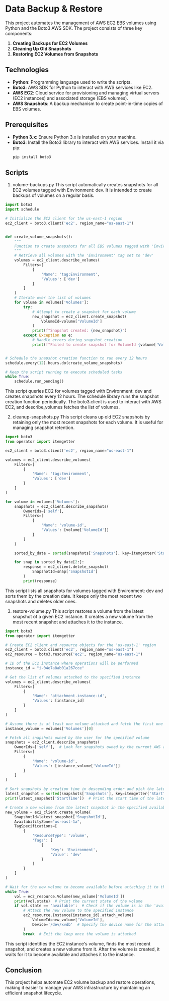 # Data Backup & Restore

This project automates the management of AWS EC2 EBS volumes using Python and the Boto3 AWS SDK. The project consists of three key components:

1. **Creating Backups for EC2 Volumes**  
2. **Cleaning Up Old Snapshots**  
3. **Restoring EC2 Volumes from Snapshots**

## Technologies

- **Python**: Programming language used to write the scripts.
- **Boto3**: AWS SDK for Python to interact with AWS services like EC2.
- **AWS EC2**: Cloud service for provisioning and managing virtual servers (EC2 instances) and associated storage (EBS volumes).
- **AWS Snapshots**: A backup mechanism to create point-in-time copies of EBS volumes.

## Prerequisites

- **Python 3.x**: Ensure Python 3.x is installed on your machine.
- **Boto3**: Install the Boto3 library to interact with AWS services. Install it via pip:
  ```bash
  pip install boto3
  ```

## Scripts
1. volume-backups.py
This script automatically creates snapshots for all EC2 volumes tagged with Environment: dev. It is intended to create backups of volumes on a regular basis.

```python
import boto3
import schedule

# Initialize the EC2 client for the us-east-1 region
ec2_client = boto3.client('ec2', region_name="us-east-1")


def create_volume_snapshots():
    """
    Function to create snapshots for all EBS volumes tagged with 'Environment: dev'.
    """
    # Retrieve all volumes with the 'Environment' tag set to 'dev'
    volumes = ec2_client.describe_volumes(
        Filters=[
            {
                'Name': 'tag:Environment',
                'Values': ['dev']
            }
        ]
    )
    # Iterate over the list of volumes
    for volume in volumes['Volumes']:
        try:
            # Attempt to create a snapshot for each volume
            new_snapshot = ec2_client.create_snapshot(
                VolumeId=volume['VolumeId']
            )
            print(f"Snapshot created: {new_snapshot}")
        except Exception as e:
            # Handle errors during snapshot creation
            print(f"Failed to create snapshot for VolumeId {volume['VolumeId']}: {str(e)}")


# Schedule the snapshot creation function to run every 12 hours
schedule.every(12).hours.do(create_volume_snapshots)

# Keep the script running to execute scheduled tasks
while True:
    schedule.run_pending()

```

This script queries EC2 for volumes tagged with Environment: dev and creates snapshots every 12 hours.
The schedule library runs the snapshot creation function periodically.
The boto3.client is used to interact with AWS EC2, and describe_volumes fetches the list of volumes.


2. cleanup-snapshots.py
This script cleans up old EC2 snapshots by retaining only the most recent snapshots for each volume. It is useful for managing snapshot retention.

```python
import boto3
from operator import itemgetter

ec2_client = boto3.client('ec2', region_name="us-east-1")

volumes = ec2_client.describe_volumes(
    Filters=[
        {
            'Name': 'tag:Environment',
            'Values': ['dev']
        }
    ]
)

for volume in volumes['Volumes']:
    snapshots = ec2_client.describe_snapshots(
        OwnerIds=['self'],
        Filters=[
            {
                'Name': 'volume-id',
                'Values': [volume['VolumeId']]
            }
        ]
    )

    sorted_by_date = sorted(snapshots['Snapshots'], key=itemgetter('StartTime'), reverse=True)

    for snap in sorted_by_date[2:]:
        response = ec2_client.delete_snapshot(
            SnapshotId=snap['SnapshotId']
        )
        print(response)
```

This script lists all snapshots for volumes tagged with Environment: dev and sorts them by the creation date.
It keeps only the most recent two snapshots and deletes older ones.


3. restore-volume.py
This script restores a volume from the latest snapshot of a given EC2 instance. It creates a new volume from the most recent snapshot and attaches it to the instance.

```python
import boto3
from operator import itemgetter

# Create EC2 client and resource objects for the 'us-east-1' region
ec2_client = boto3.client('ec2', region_name="us-east-1")
ec2_resource = boto3.resource('ec2', region_name="us-east-1")

# ID of the EC2 instance where operations will be performed
instance_id = "i-04e7a8ab01a267cce"

# Get the list of volumes attached to the specified instance
volumes = ec2_client.describe_volumes(
    Filters=[
        {
            'Name': 'attachment.instance-id',
            'Values': [instance_id]
        }
    ]
)

# Assume there is at least one volume attached and fetch the first one
instance_volume = volumes['Volumes'][0]

# Fetch all snapshots owned by the user for the specified volume
snapshots = ec2_client.describe_snapshots(
    OwnerIds=['self'],  # Look for snapshots owned by the current AWS account
    Filters=[
        {
            'Name': 'volume-id',
            'Values': [instance_volume['VolumeId']]
        }
    ]
)

# Sort snapshots by creation time in descending order and pick the latest one
latest_snapshot = sorted(snapshots['Snapshots'], key=itemgetter('StartTime'), reverse=True)[0]
print(latest_snapshot['StartTime'])  # Print the start time of the latest snapshot

# Create a new volume from the latest snapshot in the specified availability zone
new_volume = ec2_client.create_volume(
    SnapshotId=latest_snapshot['SnapshotId'],
    AvailabilityZone="us-east-1a",
    TagSpecifications=[
        {
            'ResourceType': 'volume',
            'Tags': [
                {
                    'Key': 'Environment',
                    'Value': 'dev'
                }
            ]
        }
    ]
)

# Wait for the new volume to become available before attaching it to the instance
while True:
    vol = ec2_resource.Volume(new_volume['VolumeId'])
    print(vol.state)  # Print the current state of the volume
    if vol.state == 'available':  # Check if the volume is in the 'available' state
        # Attach the new volume to the specified instance
        ec2_resource.Instance(instance_id).attach_volume(
            VolumeId=new_volume['VolumeId'],
            Device='/dev/xvdb'  # Specify the device name for the attached volume
        )
        break  # Exit the loop once the volume is attached

```

This script identifies the EC2 instance's volume, finds the most recent snapshot, and creates a new volume from it.
After the volume is created, it waits for it to become available and attaches it to the instance.


## Conclusion
This project helps automate EC2 volume backup and restore operations, making it easier to manage your AWS infrastructure by maintaining an efficient snapshot lifecycle.
